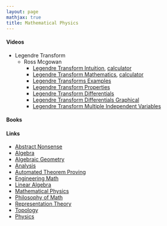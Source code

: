 ```yaml
---
layout: page
mathjax: true
title: Mathematical Physics
---
```


#### Videos
* Legendre Transform
  * Ross Mcgowan
    * [Legendre Transform Intuition](https://www.youtube.com/watch?v=YakVC1E3Zbg&list=PLZlHzKk21aIm7LhDTxFWlVfurbTUg5hMb&index=1), [calculator](https://www.desmos.com/calculator/s70pundo20)
    * [Legendre Transform Mathematics](https://www.youtube.com/watch?v=6_G_11gvBjk&list=PLZlHzKk21aIm7LhDTxFWlVfurbTUg5hMb&index=2), [calculator](https://www.desmos.com/calculator/ss1kordgrc)
    * [Legendre Transforms Examples](https://www.youtube.com/watch?v=mdk8bCZzdPs&list=PLZlHzKk21aIm7LhDTxFWlVfurbTUg5hMb&index=3)
    * [Legendre Transform Properties](https://www.youtube.com/watch?v=1OXdtbQa22I&list=PLZlHzKk21aIm7LhDTxFWlVfurbTUg5hMb&index=4)
    * [Legendre Transform Differentials](https://www.youtube.com/watch?v=8GG--UR73wY&list=PLZlHzKk21aIm7LhDTxFWlVfurbTUg5hMb&index=5)
    * [Legendre Transform Differentials Graphical](https://www.youtube.com/watch?v=pmjt2WTo72w&list=PLZlHzKk21aIm7LhDTxFWlVfurbTUg5hMb&index=6)
    * [Legendre Transform Multiple Independent Variables](https://www.youtube.com/watch?v=DOlniPWZdJA&list=PLZlHzKk21aIm7LhDTxFWlVfurbTUg5hMb&index=7)
    

#### Books

#### Links
  * [Abstract Nonsense](math/abstract_nonsense.md)
  * [Algebra](math/algebra.md)
  * [Algebraic Geometry](math/algebraic_geometry.md)
  * [Analysis](math/analysis.md)
  * [Automated Theorem Proving](math/automated_theorem_proving.md)
  * [Engineering Math](math/engineering_math.md)
  * [Linear Algebra](math/linear_algebra.md)
  * [Mathematical Physics](mathematical_physics.md)
  * [Philosophy of Math](philosophy_of_math.md)
  * [Representation Theory](math/representation_theory.md)
  * [Topology](math/topology.md)
* [Physics](physics.md)


